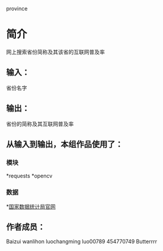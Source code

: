 ﻿province

		
# 简介 
网上搜索省份简称及其该省的互联网普及率


		

## 输入：
省份名字
## 输出：
省份的简称及其互联网普及率
## 从输入到输出，本组作品使用了：
### 模块
*requests
*opencv
### 数据
*[国家数据统计局官网](http://data.stats.gov.cn/easyquery.htm?cn=E0103)

## 作者成员：
Baizui
wanlihon
luochangming
luo00789
454770749
Butterrrr

		
